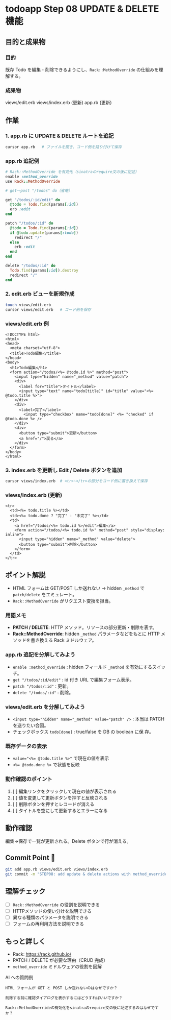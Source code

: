 # todoapp Step 08 UPDATE & DELETE 機能

## 目的と成果物

### 目的
既存 Todo を編集・削除できるようにし、`Rack::MethodOverride` の仕組みを理解する。

### 成果物
views/edit.erb
views/index.erb (更新)
app.rb (更新)

## 作業

### 1. app.rb に UPDATE & DELETE ルートを追記
```bash
cursor app.rb   # ファイルを開き、コード例を貼り付けて保存
```

### app.rb 追記例
```ruby
# Rack::MethodOverride を有効化（sinatraのrequire文の後に記述）
enable :method_override
use Rack::MethodOverride

# get～post "/todos" do（省略）

get "/todos/:id/edit" do
  @todo = Todo.find(params[:id])
  erb :edit
end

patch "/todos/:id" do
  @todo = Todo.find(params[:id])
  if @todo.update(params[:todo])
    redirect "/"
  else
    erb :edit
  end
end

delete "/todos/:id" do
  Todo.find(params[:id]).destroy
  redirect "/"
end
```

### 2. edit.erb ビューを新規作成
```bash
touch views/edit.erb
cursor views/edit.erb   # コード例を保存
```

### views/edit.erb 例
```erb
<!DOCTYPE html>
<html>
<head>
  <meta charset="utf-8">
  <title>Todo編集</title>
</head>
<body>
  <h1>Todo編集</h1>
  <form action="/todos/<%= @todo.id %>" method="post">
    <input type="hidden" name="_method" value="patch">
    <div>
      <label for="title">タイトル</label>
      <input type="text" name="todo[title]" id="title" value="<%= @todo.title %>">
    </div>
    <div>
      <label>完了</label>
        <input type="checkbox" name="todo[done]" <%= "checked" if @todo.done %> />
    </div>
    <div>
      <button type="submit">更新</button>
      <a href="/">戻る</a>
    </div>
  </form>
</body>
</html>
```

### 3. index.erb を更新し Edit / Delete ボタンを追加
```bash
cursor views/index.erb  # <tr>~</tr>の部分をコード例に置き換えて保存
```

### views/index.erb (更新)
```erb
<tr>
  <td><%= todo.title %></td>
  <td><%= todo.done ? "完了" : "未完了" %></td>
  <td>
    <a href="/todos/<%= todo.id %>/edit">編集</a>
    <form action="/todos/<%= todo.id %>" method="post" style="display: inline">
      <input type="hidden" name="_method" value="delete">
      <button type="submit">削除</button>
    </form>
  </td>
</tr>
```

## ポイント解説
- HTML フォームは GET/POST しか送れない → hidden `_method` で `patch/delete` をエミュレート。
- `Rack::MethodOverride` がリクエスト変換を担当。

### 用語メモ
- **PATCH / DELETE**: HTTP メソッド。リソースの部分更新・削除を表す。
- **Rack::MethodOverride**: hidden `_method` パラメータなどをもとに HTTP メソッドを書き換える Rack ミドルウェア。

### app.rb 追記を分解してみよう
- `enable :method_override` : hidden フィールド `_method` を有効にするスイッチ。
- `get "/todos/:id/edit"` : id 付き URL で編集フォーム表示。
- `patch "/todos/:id"` : 更新。
- `delete "/todos/:id"` : 削除。

### views/edit.erb を分解してみよう
- `<input type="hidden" name="_method" value="patch" />` : 本当は 
PATCH を送りたい合図。
- チェックボックス `todo[done]` : true/false を DB の boolean に保
存。 

### 既存データの表示
- `value="<%= @todo.title %>"` で現在の値を表示
- `<%= @todo.done %>` で状態を反映

### 動作確認のポイント
1. [ ] 編集リンクをクリックして現在の値が表示される
2. [ ] 値を変更して更新ボタンを押すと反映される
3. [ ] 削除ボタンを押すとレコードが消える
4. [ ] タイトルを空にして更新するとエラーになる


## 動作確認
編集→保存で一覧が更新される。Delete ボタンで行が消える。

## Commit Point 🚩
```bash
git add app.rb views/edit.erb views/index.erb
git commit -m "STEP08: add update & delete actions with method_override"
```

## 理解チェック
- [ ] `Rack::MethodOverride` の役割を説明できる
- [ ] HTTPメソッドの使い分けを説明できる
- [ ] 異なる種類のパラメータを説明できる
- [ ] フォームの再利用方法を説明できる

## もっと詳しく

- Rack: https://rack.github.io/
- PATCH / DELETE が必要な理由（CRUD 完成）
- `method_override` ミドルウェアの役割を図解

AI への質問例
```
HTML フォームが GET と POST しか送れないのはなぜですか？

削除する前に確認ダイアログを表示するにはどうすればいいですか？

Rack::MethodOverrideの有効化をsinatraのrequire文の後に記述するのはなぜですか？
```